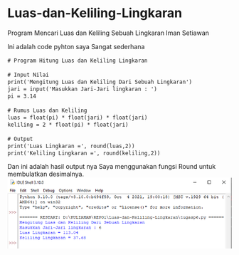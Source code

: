 # Luas-dan-Keliling-Lingkaran
Program Mencari Luas dan Keliling Sebuah Lingkaran
Iman Setiawan

Ini adalah code pyhton saya
Sangat sederhana
~~~
# Program Hitung Luas dan Keliling Lingkaran

# Input Nilai
print('Mengitung Luas dan Keliling Dari Sebuah Lingkaran')
jari = input('Masukkan Jari-Jari lingkaran : ')
pi = 3.14

# Rumus Luas dan Keliling
luas = float(pi) * float(jari) * float(jari)
keliling = 2 * float(pi) * float(jari)

# Output
print('Luas Lingkaran =', round(luas,2))
print('Keliling Lingkaran =', round(keliling,2))
~~~

Dan ini adalah hasil output nya
Saya menggunakan fungsi Round untuk membulatkan desimalnya.
![screenshot output](screenshot/sss2.png)
